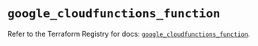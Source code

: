 # `google_cloudfunctions_function`

Refer to the Terraform Registry for docs: [`google_cloudfunctions_function`](https://registry.terraform.io/providers/hashicorp/google/6.16.0/docs/resources/cloudfunctions_function).
